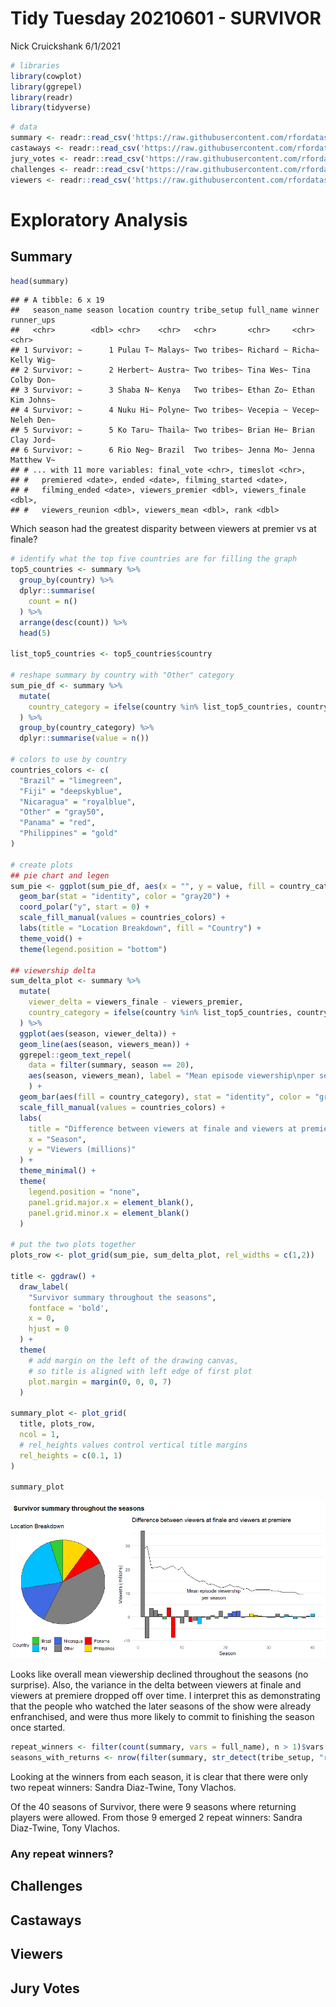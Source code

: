 Tidy Tuesday 20210601 - SURVIVOR
================
Nick Cruickshank
6/1/2021

``` r
# libraries
library(cowplot)
library(ggrepel)
library(readr)
library(tidyverse)
```

``` r
# data
summary <- readr::read_csv('https://raw.githubusercontent.com/rfordatascience/tidytuesday/master/data/2021/2021-06-01/summary.csv')
castaways <- readr::read_csv('https://raw.githubusercontent.com/rfordatascience/tidytuesday/master/data/2021/2021-06-01/castaways.csv')
jury_votes <- readr::read_csv('https://raw.githubusercontent.com/rfordatascience/tidytuesday/master/data/2021/2021-06-01/jury_votes.csv')
challenges <- readr::read_csv('https://raw.githubusercontent.com/rfordatascience/tidytuesday/master/data/2021/2021-06-01/challenges.csv')
viewers <- readr::read_csv('https://raw.githubusercontent.com/rfordatascience/tidytuesday/master/data/2021/2021-06-01/viewers.csv')
```

# Exploratory Analysis

## Summary

``` r
head(summary)
```

    ## # A tibble: 6 x 19
    ##   season_name season location country tribe_setup full_name winner runner_ups
    ##   <chr>        <dbl> <chr>    <chr>   <chr>       <chr>     <chr>  <chr>     
    ## 1 Survivor: ~      1 Pulau T~ Malays~ Two tribes~ Richard ~ Richa~ Kelly Wig~
    ## 2 Survivor: ~      2 Herbert~ Austra~ Two tribes~ Tina Wes~ Tina   Colby Don~
    ## 3 Survivor: ~      3 Shaba N~ Kenya   Two tribes~ Ethan Zo~ Ethan  Kim Johns~
    ## 4 Survivor: ~      4 Nuku Hi~ Polyne~ Two tribes~ Vecepia ~ Vecep~ Neleh Den~
    ## 5 Survivor: ~      5 Ko Taru~ Thaila~ Two tribes~ Brian He~ Brian  Clay Jord~
    ## 6 Survivor: ~      6 Rio Neg~ Brazil  Two tribes~ Jenna Mo~ Jenna  Matthew V~
    ## # ... with 11 more variables: final_vote <chr>, timeslot <chr>,
    ## #   premiered <date>, ended <date>, filming_started <date>,
    ## #   filming_ended <date>, viewers_premier <dbl>, viewers_finale <dbl>,
    ## #   viewers_reunion <dbl>, viewers_mean <dbl>, rank <dbl>

Which season had the greatest disparity between viewers at premier vs at
finale?

``` r
# identify what the top five countries are for filling the graph
top5_countries <- summary %>%
  group_by(country) %>%
  dplyr::summarise(
    count = n()
  ) %>%
  arrange(desc(count)) %>%
  head(5)

list_top5_countries <- top5_countries$country

# reshape summary by country with "Other" category
sum_pie_df <- summary %>%
  mutate(
    country_category = ifelse(country %in% list_top5_countries, country, "Other")
  ) %>%
  group_by(country_category) %>%
  dplyr::summarise(value = n())

# colors to use by country
countries_colors <- c(
  "Brazil" = "limegreen",
  "Fiji" = "deepskyblue",
  "Nicaragua" = "royalblue",
  "Other" = "gray50",
  "Panama" = "red",
  "Philippines" = "gold"
)

# create plots
## pie chart and legen
sum_pie <- ggplot(sum_pie_df, aes(x = "", y = value, fill = country_category)) + 
  geom_bar(stat = "identity", color = "gray20") + 
  coord_polar("y", start = 0) + 
  scale_fill_manual(values = countries_colors) + 
  labs(title = "Location Breakdown", fill = "Country") +
  theme_void() + 
  theme(legend.position = "bottom")

## viewership delta
sum_delta_plot <- summary %>%
  mutate(
    viewer_delta = viewers_finale - viewers_premier,
    country_category = ifelse(country %in% list_top5_countries, country, "Other")
  ) %>%
  ggplot(aes(season, viewer_delta)) + 
  geom_line(aes(season, viewers_mean)) +
  ggrepel::geom_text_repel(
    data = filter(summary, season == 20),
    aes(season, viewers_mean), label = "Mean episode viewership\nper season"
    ) +
  geom_bar(aes(fill = country_category), stat = "identity", color = "gray20") +
  scale_fill_manual(values = countries_colors) +
  labs(
    title = "Difference between viewers at finale and viewers at premiere",
    x = "Season",
    y = "Viewers (millions)"
  ) + 
  theme_minimal() +
  theme(
    legend.position = "none",
    panel.grid.major.x = element_blank(),
    panel.grid.minor.x = element_blank()
  )

# put the two plots together
plots_row <- plot_grid(sum_pie, sum_delta_plot, rel_widths = c(1,2))

title <- ggdraw() + 
  draw_label(
    "Survivor summary throughout the seasons",
    fontface = 'bold',
    x = 0,
    hjust = 0
  ) +
  theme(
    # add margin on the left of the drawing canvas,
    # so title is aligned with left edge of first plot
    plot.margin = margin(0, 0, 0, 7)
  )

summary_plot <- plot_grid(
  title, plots_row,
  ncol = 1,
  # rel_heights values control vertical title margins
  rel_heights = c(0.1, 1)
)

summary_plot
```

![](Tidy-Tuesday-20210601---SURVIVOR_files/figure-gfm/unnamed-chunk-4-1.png)<!-- -->

Looks like overall mean viewership declined throughout the seasons (no
surprise). Also, the variance in the delta between viewers at finale and
viewers at premiere dropped off over time. I interpret this as
demonstrating that the people who watched the later seasons of the show
were already enfranchised, and were thus more likely to commit to
finishing the season once started.

``` r
repeat_winners <- filter(count(summary, vars = full_name), n > 1)$vars
seasons_with_returns <- nrow(filter(summary, str_detect(tribe_setup, "returning")))
```

Looking at the winners from each season, it is clear that there were
only two repeat winners: Sandra Diaz-Twine, Tony Vlachos.

Of the 40 seasons of Survivor, there were 9 seasons where returning
players were allowed. From those 9 emerged 2 repeat winners: Sandra
Diaz-Twine, Tony Vlachos.

### Any repeat winners?

## Challenges

## Castaways

## Viewers

## Jury Votes
